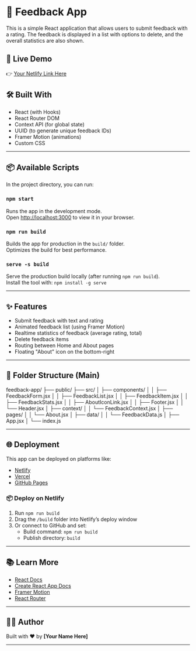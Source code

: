 # 💬 Feedback App

This is a simple React application that allows users to submit feedback with a rating. The feedback is displayed in a list with options to delete, and the overall statistics are also shown.

## 🚀 Live Demo

👉 [Your Netlify Link Here](https://your-app.netlify.app)

## 🛠️ Built With

- React (with Hooks)
- React Router DOM
- Context API (for global state)
- UUID (to generate unique feedback IDs)
- Framer Motion (animations)
- Custom CSS

---

## 📦 Available Scripts

In the project directory, you can run:

### `npm start`

Runs the app in the development mode.\
Open [http://localhost:3000](http://localhost:3000) to view it in your browser.

### `npm run build`

Builds the app for production in the `build/` folder.\
Optimizes the build for best performance.

### `serve -s build`

Serve the production build locally (after running `npm run build`).\
Install the tool with: `npm install -g serve`

---

## ✨ Features

- Submit feedback with text and rating
- Animated feedback list (using Framer Motion)
- Realtime statistics of feedback (average rating, total)
- Delete feedback items
- Routing between Home and About pages
- Floating "About" icon on the bottom-right

---

## 📁 Folder Structure (Main)

feedback-app/
├── public/
├── src/
│ ├── components/
│ │ ├── FeedbackForm.jsx
│ │ ├── FeedbackList.jsx
│ │ ├── FeedbackItem.jsx
│ │ ├── FeedbackStats.jsx
│ │ ├── AboutIconLink.jsx
│ │ ├── Footer.jsx
│ │ └── Header.jsx
│ ├── context/
│ │ └── FeedbackContext.jsx
│ ├── pages/
│ │ └── About.jsx
│ ├── data/
│ │ └── FeedbackData.js
│ ├── App.jsx
│ └── index.js

---

## 🌐 Deployment

This app can be deployed on platforms like:

- [Netlify](https://www.netlify.com/)
- [Vercel](https://vercel.com/)
- [GitHub Pages](https://pages.github.com/)

### 📦 Deploy on Netlify

1. Run `npm run build`
2. Drag the `/build` folder into Netlify’s deploy window
3. Or connect to GitHub and set:
   - Build command: `npm run build`
   - Publish directory: `build`

---

## 📚 Learn More

- [React Docs](https://reactjs.org/)
- [Create React App Docs](https://create-react-app.dev/)
- [Framer Motion](https://www.framer.com/motion/)
- [React Router](https://reactrouter.com/)

---

## 🧑‍💻 Author

Built with ❤️ by **[Your Name Here]**

---
